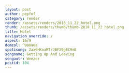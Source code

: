 ```yaml
---
layout: post
author: pepfof
category: render
render: /assets/renders/2018_11_22_hotel.png
thumb: /assets/renders/thumb/thumb-2018_11_22_hotel.png
title: Hotel
navigation_override: /
aspect: 16/9
domcol: ^0a0a0a
spotisong: 2ax0HKoaMTrJBFX9gEC9mE
songname: Getting Up And Leaving
songautr: Weezer
postid: 104
---
```


<!--USER BEGIN 1-->

<!--USER END 1-->

<!--more-->
<!--USER BEGIN 2-->

<!--USER END 2-->

